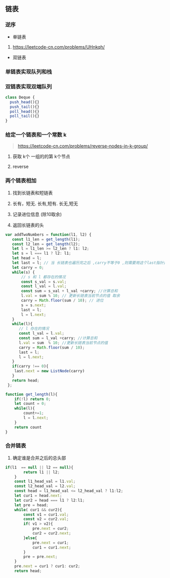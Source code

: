 ## 链表

### 逆序

- 单链表

1. https://leetcode-cn.com/problems/UHnkqh/

- 双链表

### 单链表实现队列和栈

### 双链表实现双端队列

```ts
class Deque {
  push_head(){}
  push_tail(){}
  poll_head(){}
  poll_tail(){}
}
```

### 给定一个链表和一个常数 k 

> https://leetcode-cn.com/problems/reverse-nodes-in-k-group/


1. 获取 k个 一组的的第 k个节点

2. reverse

### 两个链表相加

1. 找到长链表和短链表

2. 长有，短无. 长有,短有. 长无,短无

3. 记录进位信息 (除10取余)

4. 返回长链表的头

```js
var addTwoNumbers = function(l1, l2) {
   const l1_len = get_length(l1);
   const l2_len = get_length(l2);
   let l = l1_len >= l2_len ? l1: l2;
   let s = l === l1 ? l2: l1;
   let head = l;
   let last = l; // 当 长链表也遍历完之后 ,carry不等于0 ,则需要用这个last指针指向一个新的尾节点
   let carry = 0;
   while(s) {
       // s 和 l 都存在的情况
       const s_val = s.val;
       const l_val = l.val;
       const sum = s_val + l_val +carry; //计算总和
       l.val = sum % 10; // 更新长链表当前节点的值 取余
       carry = Math.floor(sum / 10); // 进位
       s = s.next;
       last = l;
       l = l.next;
   }
   while(l){
      // l 存在的情况
      const l_val = l.val;
      const sum = l_val +carry; //计算总和
      l.val = sum  % 10; //更新长链表当前节点的值
      carry = Math.floor(sum / 10);
      last = l;
      l = l.next;
   }
   if(carry !== 0){
    last.next = new ListNode(carry)
   }
   return head;
 };

function get_length(l){
    if(!l) return 0;
    let count = 0;
    while(l){
        count+=1;
        l = l.next;
    }
    return count
}
```

### 合并链表

1. 确定谁是合并之后的总头部

```js
if(l1  == null || l2 == null){
        return l1 || l2;
    }
    const l1_head_val = l1.val;
    const l2_head_val = l2.val;
    const head = l1_head_val <= l2_head_val ? l1:l2;
    let cur1 = head.next;
    let cur2 = head === l1 ? l2:l1;
    let pre = head;
    while( cur1 && cur2){
        const v1 = cur1.val;
        const v2 = cur2.val;
        if( v1 > v2){
            pre.next = cur2;
            cur2 = cur2.next;
        }else{
            pre.next = cur1;
            cur1 = cur1.next;
        }
        pre = pre.next;
    }
    pre.next = cur1 ? cur1: cur2;
    return head;
```